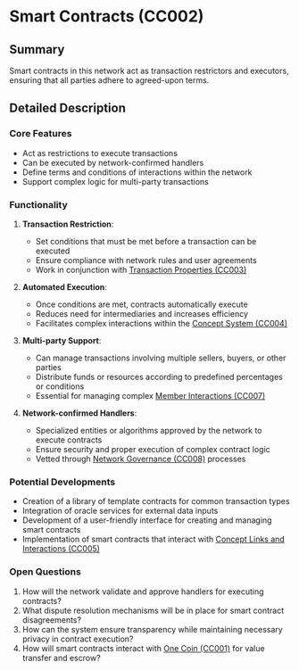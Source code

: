 # Smart Contracts (CC002)

## Summary
Smart contracts in this network act as transaction restrictors and executors, ensuring that all parties adhere to agreed-upon terms.

## Detailed Description

### Core Features
- Act as restrictions to execute transactions
- Can be executed by network-confirmed handlers
- Define terms and conditions of interactions within the network
- Support complex logic for multi-party transactions

### Functionality
1. **Transaction Restriction**:
   - Set conditions that must be met before a transaction can be executed
   - Ensure compliance with network rules and user agreements
   - Work in conjunction with [Transaction Properties (CC003)](#transaction-properties-cc003)

2. **Automated Execution**:
   - Once conditions are met, contracts automatically execute
   - Reduces need for intermediaries and increases efficiency
   - Facilitates complex interactions within the [Concept System (CC004)](#concept-system-cc004)

3. **Multi-party Support**:
   - Can manage transactions involving multiple sellers, buyers, or other parties
   - Distribute funds or resources according to predefined percentages or conditions
   - Essential for managing complex [Member Interactions (CC007)](#member-interactions-cc007)

4. **Network-confirmed Handlers**:
   - Specialized entities or algorithms approved by the network to execute contracts
   - Ensure security and proper execution of complex contract logic
   - Vetted through [Network Governance (CC008)](#network-governance-cc008) processes

### Potential Developments
- Creation of a library of template contracts for common transaction types
- Integration of oracle services for external data inputs
- Development of a user-friendly interface for creating and managing smart contracts
- Implementation of smart contracts that interact with [Concept Links and Interactions (CC005)](#concept-links-and-interactions-cc005)

### Open Questions
1. How will the network validate and approve handlers for executing contracts?
2. What dispute resolution mechanisms will be in place for smart contract disagreements?
3. How can the system ensure transparency while maintaining necessary privacy in contract execution?
4. How will smart contracts interact with [One Coin (CC001)](#one-coin-cc001) for value transfer and escrow?

